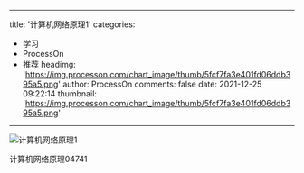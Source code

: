 
---
title: '计算机网络原理1'
categories: 
 - 学习
 - ProcessOn
 - 推荐
headimg: 'https://img.processon.com/chart_image/thumb/5fcf7fa3e401fd06ddb395a5.png'
author: ProcessOn
comments: false
date: 2021-12-25 09:22:14
thumbnail: 'https://img.processon.com/chart_image/thumb/5fcf7fa3e401fd06ddb395a5.png'
---

<div>   
<img class="thumb" alt="计算机网络原理1" src="https://img.processon.com/chart_image/thumb/5fcf7fa3e401fd06ddb395a5.png" referrerpolicy="no-referrer">
<p>计算机网络原理04741</p>  
</div>
            